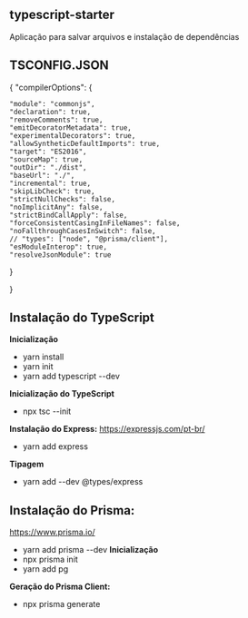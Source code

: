 ## typescript-starter
Aplicação para salvar arquivos e instalação de dependências

## TSCONFIG.JSON
{
  "compilerOptions": {
  
    "module": "commonjs",
    "declaration": true,
    "removeComments": true,
    "emitDecoratorMetadata": true,
    "experimentalDecorators": true,
    "allowSyntheticDefaultImports": true,
    "target": "ES2016",
    "sourceMap": true,
    "outDir": "./dist",
    "baseUrl": "./",
    "incremental": true,
    "skipLibCheck": true,
    "strictNullChecks": false,
    "noImplicitAny": false,
    "strictBindCallApply": false,
    "forceConsistentCasingInFileNames": false,
    "noFallthroughCasesInSwitch": false,
    // "types": ["node", "@prisma/client"],
    "esModuleInterop": true,
    "resolveJsonModule": true
  }
  
}

## Instalação do TypeScript
**Inicialização**
* yarn install
* yarn init
* yarn add typescript --dev

**Inicialização do TypeScript**
* npx tsc --init

**Instalação do Express:**
https://expressjs.com/pt-br/
* yarn add express

**Tipagem**
* yarn add --dev @types/express

## Instalação do Prisma:
https://www.prisma.io/
* yarn add prisma --dev
**Inicialização**
* npx prisma init
* yarn add pg

**Geração do Prisma Client:**
* npx prisma generate





